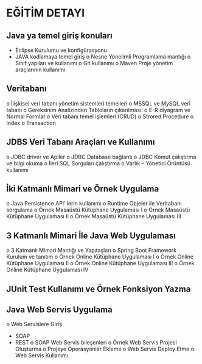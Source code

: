 # EĞİTİM DETAYI
## Java ya temel giriş konuları
- Eclipse Kurulumu ve konfigürasyonu
- JAVA kodlamaya temel giriş
o	Nesne Yönelimli Programlama mantığı
o	Sınıf yapıları ve kullanımı 
o	Git kullanımı
o	Maven Proje yönetim araçlarının kullanımı
## Veritabanı 
o	İlişkisel veri tabanı yönetim sistemleri temelleri
o	MSSQL ve MySQL veri tabanı 
o	Gereksinim Analizinden Tabloların çıkarılması.
o	E-R diyagram ve Normal Formlar
o	Veri tabanı temel işlemleri (CRUD)
o	Strored Procedure
o	Index
o	Transaction
## JDBS Veri Tabanı Araçları ve Kullanımı
o	JDBC driver ve Apiler
o	JDBC Database bağlantı 
o	JDBC Komut çalıştırma ve bilgi okuma
o	İleri SQL Sorguları çalıştırma
o	Varlık – Yönetici Örüntüsü kullanımı 
## İki Katmanlı Mimari ve Örnek Uygulama
o	Java Persistence API’ lerin kullanımı
o	Runtime Objeler ile Veritabanı sorgulama
o	Örnek Masaüstü Kütüphane Uygulaması I
o	Örnek Masaüstü Kütüphane Uygulaması II
o	Örnek Masaüstü Kütüphane Uygulaması III
## 3 Katmanlı Mimari İle Java Web Uygulaması
o	3 Katmanlı Mimari Mantığı ve Yapıtaşları
o	Spring Boot Framework Kurulum ve tanıtım
o	Örnek Online Kütüphane Uygulaması I
o	Örnek Online Kütüphane Uygulaması II
o	Örnek Online Kütüphane Uygulaması III
o	Örnek Online Kütüphane Uygulaması IV
## JUnit Test Kullanımı ve Örnek Fonksiyon Yazma
## Java Web Servis Uygulama
o	Web Servislere Giriş
-	SOAP
-	REST
o	SOAP Web Servis bileşenleri
o	Örnek Web Servis Projesi Oluşturma
o	Projeye Operasyonlar Ekleme
o	Web Servis Deploy Etme
o	Web Servis Kullanımı

